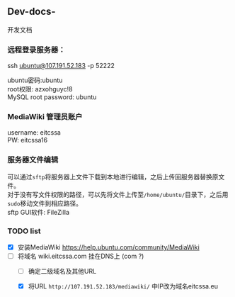 ## Dev-docs-
开发文档

### 远程登录服务器：
ssh ubuntu@107.191.52.183 -p 52222

ubuntu密码:ubuntu  
root权限: azxohguyc!8  
MySQL root password: ubuntu

### MediaWiki 管理员账户
username: eitcssa  
PW: eitcssa16

### 服务器文件编辑
可以通过`sftp`将服务器上文件下载到本地进行编辑，之后上传回服务器替换原文件。  
对于没有写文件权限的路径，可以先将文件上传至`/home/ubuntu/`目录下，之后用`sudo`移动文件到相应路径。  
sftp GUI软件: FileZilla

### TODO list 
- [x] 安装MediaWiki https://help.ubuntu.com/community/MediaWiki
- [ ] 将域名 wiki.eitcssa.com 挂在DNS上 (com ?)
  - [ ] 确定二级域名及其他URL
  - [x] 将URL `http://107.191.52.183/mediawiki/` 中IP改为域名eitcssa.eu


